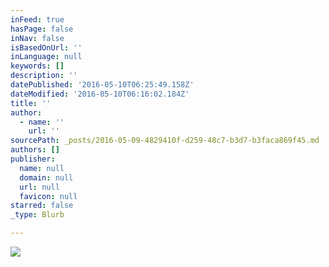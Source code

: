 ```yaml
---
inFeed: true
hasPage: false
inNav: false
isBasedOnUrl: ''
inLanguage: null
keywords: []
description: ''
datePublished: '2016-05-10T06:25:49.158Z'
dateModified: '2016-05-10T06:16:02.184Z'
title: ''
author:
  - name: ''
    url: ''
sourcePath: _posts/2016-05-09-4829410f-d259-48c7-b3d7-b3faca869f45.md
authors: []
publisher:
  name: null
  domain: null
  url: null
  favicon: null
starred: false
_type: Blurb

---
```

![](https://the-grid-user-content.s3-us-west-2.amazonaws.com/27a619ab-da97-4600-9f62-107ea8250d18.jpg)